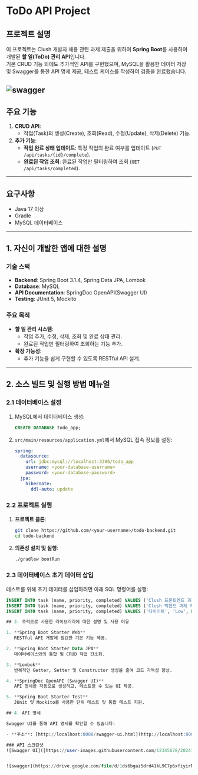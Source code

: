 # ToDo API Project

## 프로젝트 설명
이 프로젝트는 Clush 개발자 채용 관련 과제 제출을 위하여 **Spring Boot**를 사용하여 개발된 **할 일(ToDo) 관리 API**입니다.  
기본 CRUD 기능 외에도 추가적인 API를 구현했으며, MySQL을 활용한 데이터 저장 및 Swagger를 통한 API 명세 제공, 테스트 케이스를 작성하여 검증을 완료했습니다.

![swagger](https://drive.google.com/file/d/1ds6bgaz5drd41kL9C7p6xfiyirN6eFm9/view?usp=drive_link)
---

## 주요 기능

1. **CRUD API**:
   - 작업(Task)의 생성(Create), 조회(Read), 수정(Update), 삭제(Delete) 기능.
2. **추가 기능**:
   - **작업 완료 상태 업데이트**: 특정 작업의 완료 여부를 업데이트 (`PUT /api/tasks/{id}/complete`).
   - **완료된 작업 조회**: 완료된 작업만 필터링하여 조회 (`GET /api/tasks/completed`).

---

## 요구사항
- Java 17 이상
- Gradle
- MySQL 데이터베이스

---

## 1. 자신이 개발한 앱에 대한 설명

### 기술 스택
- **Backend**: Spring Boot 3.1.4, Spring Data JPA, Lombok
- **Database**: MySQL
- **API Documentation**: SpringDoc OpenAPI(Swagger UI)
- **Testing**: JUnit 5, Mockito

### 주요 목적
- **할 일 관리 시스템**:
  - 작업 추가, 수정, 삭제, 조회 및 완료 상태 관리.
  - 완료된 작업만 필터링하여 조회하는 기능 추가.
- **확장 가능성**:
  - 추가 기능을 쉽게 구현할 수 있도록 RESTful API 설계.

---

## 2. 소스 빌드 및 실행 방법 메뉴얼

### **2.1 데이터베이스 설정**
1. MySQL에서 데이터베이스 생성:
    ```sql
    CREATE DATABASE todo_app;
    ```
2. `src/main/resources/application.yml`에서 MySQL 접속 정보를 설정:
    ```yaml
    spring:
      datasource:
        url: jdbc:mysql://localhost:3306/todo_app
        username: <your-database-username>
        password: <your-database-password>
      jpa:
        hibernate:
          ddl-auto: update
    ```

### **2.2 프로젝트 실행**
1. **프로젝트 클론**:
    ```bash
    git clone https://github.com/<your-username>/todo-backend.git
    cd todo-backend
    ```
2. **의존성 설치 및 실행**:
    ```bash
    ./gradlew bootRun
    ```

### **2.3 데이터베이스 초기 데이터 삽입**
테스트를 위해 초기 데이터를 삽입하려면 아래 SQL 명령어를 실행:
```sql
INSERT INTO task (name, priority, completed) VALUES ('Clush 프론트엔드 과제 제출', 'High', TRUE);
INSERT INTO task (name, priority, completed) VALUES ('Clush 백엔드 과제 제출', 'High', TRUE);
INSERT INTO task (name, priority, completed) VALUES ('다이어트', 'Low', FALSE);

## 3. 주력으로 사용한 라이브러리에 대한 설명 및 사용 이유

1. **Spring Boot Starter Web**  
   RESTful API 개발에 필요한 기본 기능 제공.

2. **Spring Boot Starter Data JPA**  
   데이터베이스와의 통합 및 CRUD 작업 간소화.

3. **Lombok**  
   반복적인 Getter, Setter 및 Constructor 생성을 줄여 코드 가독성 향상.

4. **SpringDoc OpenAPI (Swagger UI)**  
   API 명세를 자동으로 생성하고, 테스트할 수 있는 UI 제공.

5. **Spring Boot Starter Test**  
   JUnit 및 Mockito를 사용한 단위 테스트 및 통합 테스트 지원.

## 4. API 명세

Swagger UI를 통해 API 명세를 확인할 수 있습니다:

- **주소**: [http://localhost:8080/swagger-ui.html](http://localhost:8080/swagger-ui.html)

### API 스크린샷
![Swagger UI]([https://user-images.githubusercontent.com/12345678/20241207_051540.png](https://drive.google.com/file/d/1ds6bgaz5drd41kL9C7p6xfiyirN6eFm9/view?usp=drive_link))


![swagger](https://drive.google.com/file/d/1ds6bgaz5drd41kL9C7p6xfiyirN6eFm9/view?usp=drive_link)
